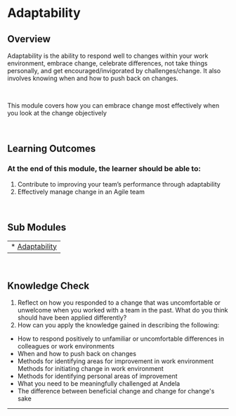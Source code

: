 # **Adaptability**

## **Overview**

Adaptability is the ability to respond well to changes within your work environment, embrace change, celebrate differences, not take things personally, and get encouraged/invigorated by challenges/change. It also involves knowing when and how to push back on changes.

&nbsp;

This module covers how you can embrace change most effectively when you look at the change objectively

&nbsp;


## **Learning Outcomes**
### **At the end of this module, the learner should be able to:**
1. Contribute to improving your team’s performance through adaptability
2. Effectively manage change in an Agile team



&nbsp;

## **Sub Modules**

|                          |
| ------------------------ |
| * [Adaptability](src/submodules/0/adaptability-submodule.md) |


&nbsp;

## **Knowledge Check**
1. Reflect on how you responded to a change that was uncomfortable or unwelcome when you worked with a team in the past. What do you think should have been applied differently?
&nbsp;
2. How can you apply the knowledge gained in describing the following:
&nbsp;
- How to respond positively to unfamiliar or uncomfortable differences in colleagues or work environments
&nbsp;
- When and how to push back on changes
&nbsp;
- Methods for identifying areas for improvement in work environment	 Methods for initiating change in work environment
&nbsp;
- Methods for identifying personal areas of improvement
&nbsp;
- What you need to be meaningfully challenged at Andela
&nbsp;
- The difference between beneficial change and change for change's sake
&nbsp;
------------
